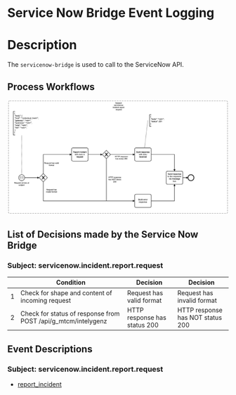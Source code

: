 # Service Now Bridge Event Logging

# Description

The `servicenow-bridge` is used to call to the ServiceNow API.

## Process Workflows
![[](../../images/servicenow-bridge.png)](../../images/servicenow-bridge.png)

## List of Decisions made by the Service Now Bridge
### Subject: servicenow.incident.report.request
|     | Condition                                                     | Decision                     | Decision                         |
|-----|---------------------------------------------------------------|------------------------------|----------------------------------|
| 1   | Check for shape and content of incoming request               | Request has valid format     | Request has invalid format       |
| 2   | Check for status of response from POST /api/g_mtcm/intelygenz | HTTP response has status 200 | HTTP response has NOT status 200 |

## Event Descriptions
### Subject: servicenow.incident.report.request
* [report_incident](../services/servicenow-bridge/actions/report_incident.md)
